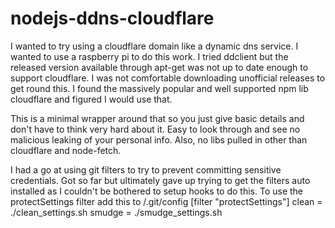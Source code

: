 # nodejs-ddns-cloudflare

I wanted to try using a cloudflare domain like a dynamic dns service.
I wanted to use a raspberry pi to do this work.
I tried ddclient but the released version available through apt-get was not up to date enough to support cloudflare.
I was not comfortable downloading unofficial releases to get round this.
I found the massively popular and well supported npm lib cloudflare and figured I would use that.

This is a minimal wrapper around that so you just give basic details and don't have to think very hard about it.
Easy to look through and see no malicious leaking of your personal info.
Also, no libs pulled in other than cloudflare and node-fetch.

I had a go at using git filters to try to prevent committing sensitive credentials.
Got so far but ultimately gave up trying to get the filters auto installed as I couldn't be bothered to setup hooks to do this.
To use the protectSettings filter add this to /.git/config
[filter "protectSettings"]
	clean = ./clean_settings.sh
	smudge = ./smudge_settings.sh